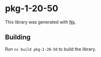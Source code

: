 # pkg-1-20-50

This library was generated with [Nx](https://nx.dev).

## Building

Run `nx build pkg-1-20-50` to build the library.
